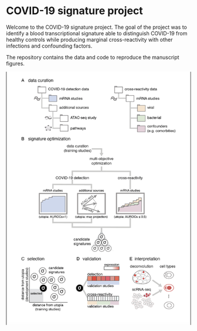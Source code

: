 # COVID-19 signature project
Welcome to the COVID-19 signature project. The goal of the project was to identify a blood transcriptional signature able to distinguish 
COVID-19 from healthy controls while producing marginal cross-reactivity with other infections and confounding factors. 

The repository contains the data and code to reproduce the manuscript figures. 

![alt text](https://github.com/bioinfo00/COVID19_signature_project/blob/master/images/method_overview.png?raw=true)
